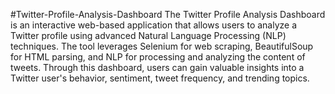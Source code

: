 #Twitter-Profile-Analysis-Dashboard
 The Twitter Profile Analysis Dashboard is an interactive web-based application that allows users to analyze a Twitter profile using advanced Natural Language Processing (NLP) techniques. The tool leverages Selenium for web scraping, BeautifulSoup for HTML parsing, and NLP for processing and analyzing the content of tweets. Through this dashboard, users can gain valuable insights into a Twitter user's behavior, sentiment, tweet frequency, and trending topics.
